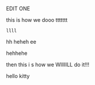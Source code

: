 EDIT ONE

this is how we dooo ttttttt


`llll`

hh  heheh   ee

hehhehe

then this i   s how we WllllILL do it!!!

hello kitty
